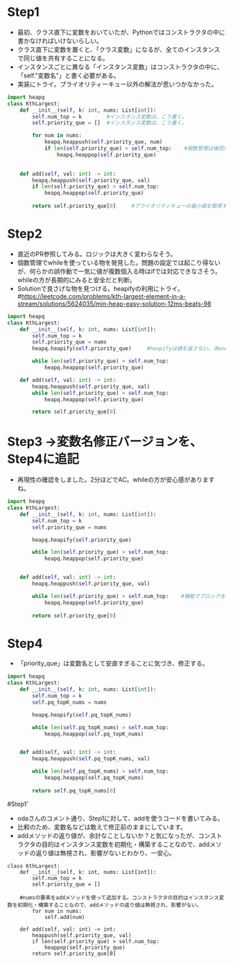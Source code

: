 # Step1
- 最初、クラス直下に変数をおいていたが、Pythonではコンストラクタの中に書かなければいけないらしい。
- クラス直下に変数を置くと、「クラス変数」になるが、全てのインスタンスで同じ値を共有することになる。
- インスタンスごとに異なる「インスタンス変数」はコンストラクタの中に、「self."変数名"」と書く必要がある。
- 実装にトライ。プライオリティーキュー以外の解法が思いつかなかった。
```python
import heapq
class KthLargest:
    def __init__(self, k: int, nums: List[int]):
        self.num_top = k        #インスタンス変数は、こう書く。
        self.priority_que = []  #インスタンス変数は、こう書く。

        for num in nums:
            heapq.heappush(self.priority_que, num)
            if len(self.priority_que) > self.num_top:    #個数管理は後回しにするのではなく、追加した瞬間にやりたい。
                heapq.heappop(self.priority_que)
        

    def add(self, val: int) -> int:
        heapq.heappush(self.priority_que, val)
        if len(self.priority_que) > self.num_top:
            heapq.heappop(self.priority_que)
        
        return self.priority_que[0]     #プライオリティキューの最小値を取得するだけでOK、削除は不要なのでpopしたらダメ。
```

# Step2
- 直近のPR参照してみる。ロジックは大きく変わらなそう。
- 個数管理でwhileを使っている物を発見した。問題の設定では起こり得ないが、何らかの誤作動で一気に値が複数個入る時はifでは対応できなさそう。whileの方が長期的にみると安全だと判断。
- Solutionで良さげな物を見つける。heapifyの利用にトライ。
#https://leetcode.com/problems/kth-largest-element-in-a-stream/solutions/5624035/min-heap-easy-solution-12ms-beats-98

```python
import heapq
class KthLargest:
    def __init__(self, k: int, nums: List[int]):
        self.num_top = k
        self.priority_que = nums
        heapq.heapify(self.priority_que)     #heapifyは値を返さない。（Noneを返す。）

        while len(self.priority_que) > self.num_top:
            heapq.heappop(self.priority_que)

    def add(self, val: int) -> int:
        heapq.heappush(self.priority_que, val)
        while len(self.priority_que) > self.num_top:
            heapq.heappop(self.priority_que)

        return self.priority_que[0]
```

# Step3 ->変数名修正バージョンを、Step4に追記
- 再現性の確認をしました。2分ほどでAC。whileの方が安心感がありますね。
```python
import heapq
class KthLargest:
    def __init__(self, k: int, nums: List[int]):
        self.num_top = k
        self.priority_que = nums

        heapq.heapify(self.priority_que)

        while len(self.priority_que) > self.num_top:
            heapq.heappop(self.priority_que)


    def add(self, val: int) -> int:
        heapq.heappush(self.priority_que, val)

        while len(self.priority_que) > self.num_top:    #機能でブロックを分ける（小さなこだわり）
            heapq.heappop(self.priority_que)
        
        return self.priority_que[0]
```

# Step4
- 「priority_que」は変数名として安直すぎることに気づき、修正する。

```python
import heapq
class KthLargest:
    def __init__(self, k: int, nums: List[int]):
        self.num_top = k
        self.pq_topK_nums = nums

        heapq.heapify(self.pq_topK_nums)

        while len(self.pq_topK_nums) > self.num_top:
            heapq.heappop(self.pq_topK_nums)


    def add(self, val: int) -> int:
        heapq.heappush(self.pq_topK_nums, val)

        while len(self.pq_topK_nums) > self.num_top:
            heapq.heappop(self.pq_topK_nums)
        
        return self.pq_topK_nums[0]
```

#Step1'
- odaさんのコメント通り、Step1に対して、addを使うコードを書いてみる。
- 比較のため、変数名などは敢えて修正前のままにしています。
- addメソッドの返り値が、余計なことしないか？と気になったが、コンストラクタの目的はインスタンス変数を初期化・構築することなので、addメソッドの返り値は無視され、影響がないとわかり、一安心。
```
class KthLargest:
    def __init__(self, k: int, nums: List[int]):
        self.num_top = k
        self.priority_que = []
        
    #numsの要素をaddメソッドを使って追加する。コンストラクタの目的はインスタンス変数を初期化・構築することなので、addメソッドの返り値は無視され、影響がない。
        for num in nums:
            self.add(num)

    def add(self, val: int) -> int:
        heappush(self.priority_que, val)
        if len(self.priority_que) > self.num_top:
            heappop(self.priority_que)
        return self.priority_que[0]
```
